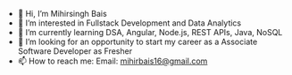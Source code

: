 - 👋 Hi, I’m Mihirsingh Bais
- 👀 I’m interested in Fullstack Development and Data Analytics
- 🌱 I’m currently learning DSA, Angular, Node.js, REST APIs, Java, NoSQL 
- 💞️ I’m looking for an opportunity to start my career as a Associate Software Developer as Fresher 
- 📫 How to reach me: Email: mihirbais16@gmail.com

<!---
mihirsingh1001/mihirsingh1001 is a ✨ special ✨ repository because its `README.md` (this file) appears on your GitHub profile.
You can click the Preview link to take a look at your cha
